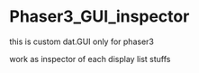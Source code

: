 # Phaser3_GUI_inspector
this is custom dat.GUI only for phaser3

work as inspector of each display list stuffs
